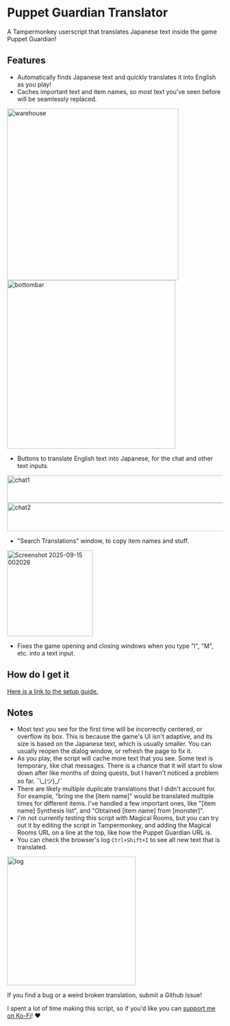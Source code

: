 # Puppet Guardian Translator

A Tampermonkey userscript that translates Japanese text inside the game Puppet Guardian!

## Features
- Automatically finds Japanese text and quickly translates it into English as you play!
- Caches important text and item names, so most text you've seen before will be seamlessly replaced.

<img width="400" alt="warehouse" src="https://github.com/user-attachments/assets/81eec75b-456b-47f9-ae12-8ffdd07de202" />

<img width="393" alt="bottombar" src="https://github.com/user-attachments/assets/2850629d-9e5c-45ac-87c9-86dca492f5fe" />

- Buttons to translate English text into Japanese, for the chat and other text inputs.
<img width="552" height="64" alt="chat1" src="https://github.com/user-attachments/assets/9658faa3-e103-4872-85d1-efed71c2f2c1" />
<img width="553" height="66" alt="chat2" src="https://github.com/user-attachments/assets/9d7b2293-ddc4-4706-8e7e-e0212bff46aa" />


- "Search Translations" window, to copy item names and stuff.
<img width="200" alt="Screenshot 2025-09-15 002026" src="https://github.com/user-attachments/assets/9d081d55-8e22-4c0c-8320-5ccbc2dc8884" />

- Fixes the game opening and closing windows when you type "I", "M", etc. into a text input.

## How do I get it
[Here is a link to the setup guide.](https://github.com/Antidissmist/Puppet-Guardian-Translator/wiki/Setup)

## Notes
- Most text you see for the first time will be incorrectly centered, or overflow its box. This is because the game's UI isn't adaptive, and its size is based on the Japanese text, which is usually smaller. You can usually reopen the dialog window, or refresh the page to fix it.
- As you play, the script will cache more text that you see. Some text is temporary, like chat messages. There is a chance that it will start to slow down after like months of doing quests, but I haven't noticed a problem so far. ¯\\\_(ツ)\_/¯
- There are likely multiple duplicate translations that I didn't account for. For example, "bring me the [item name]" would be translated multiple times for different items. I've handled a few important ones, like "[item name] Synthesis list", and "Obtained [item name] from [monster]".
- I'm not currently testing this script with Magical Rooms, but you can try out it by editing the script in Tampermonkey, and adding the Magical Rooms URL on a line at the top, like how the Puppet Guardian URL is.
- You can check the browser's log `Ctrl+Shift+I` to see all new text that is translated.
<img width="300" alt="log" src="https://github.com/user-attachments/assets/bd43fa6b-2fb3-4a77-9636-24bb8afc8ba2" />


If you find a bug or a weird broken translation, submit a Github Issue!

I spent a lot of time making this script, so if you'd like you can [support me on Ko-Fi](https://ko-fi.com/antidissmist)! ♥

